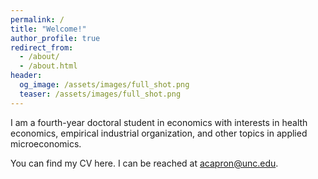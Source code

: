 ```yaml
---
permalink: /
title: "Welcome!"
author_profile: true
redirect_from:
  - /about/
  - /about.html
header:
  og_image: /assets/images/full_shot.png
  teaser: /assets/images/full_shot.png
---
```


I am a fourth-year doctoral student in economics with interests in health economics, empirical industrial organization, and other topics in applied microeconomics.

You can find my CV here. I can be reached at acapron@unc.edu.
